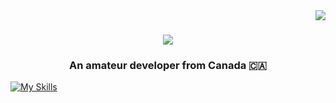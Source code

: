 <img align="right" src="https://visitor-badge.laobi.icu/badge?page_id=45Clover.45Clover" />

<h1 align="center">
    <img src="https://readme-typing-svg.herokuapp.com/?font=Righteous&size=35&center=true&vCenter=true&width=500&height=70&duration=4000&lines=Hey+Stalker!+👋;+I'm+45Clover!;" />
</h1>

<h3 align="center">An amateur developer from Canada 🇨🇦</h3>




[![My Skills](https://skillicons.dev/icons?i=linux,py,bots)](https://skillicons.dev)

